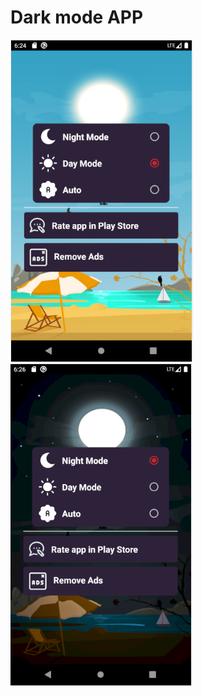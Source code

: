 # Dark mode APP

![Image1](https://github.com/mhtbass/Dark-Mode-Android/blob/master/screenshots/1.PNG)
![Image2](https://github.com/mhtbass/Dark-Mode-Android/blob/master/screenshots/2.PNG)


